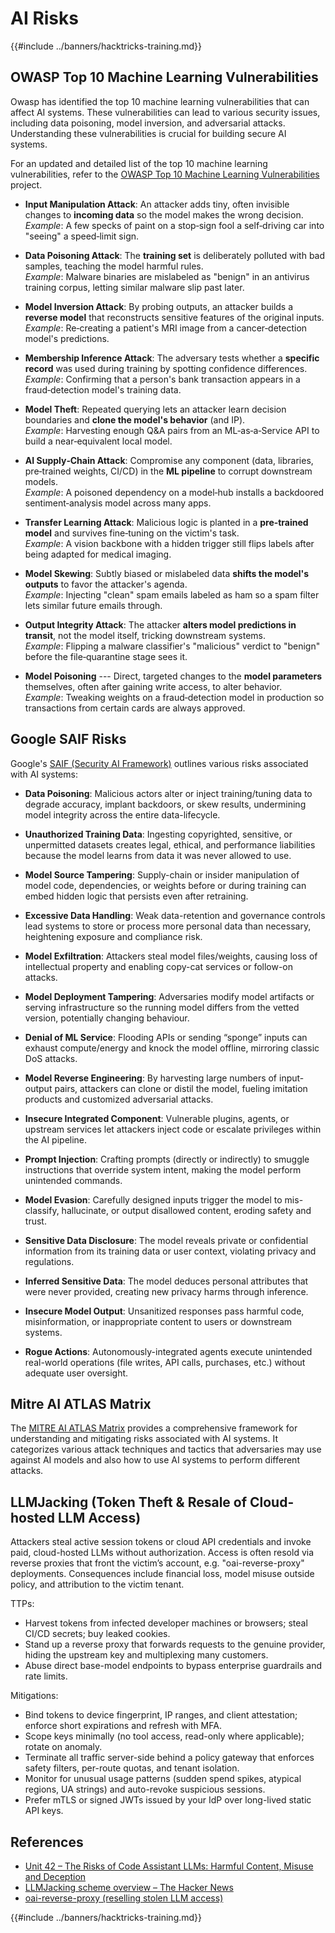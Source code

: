# AI Risks

{{#include ../banners/hacktricks-training.md}}

## OWASP Top 10 Machine Learning Vulnerabilities

Owasp has identified the top 10 machine learning vulnerabilities that can affect AI systems. These vulnerabilities can lead to various security issues, including data poisoning, model inversion, and adversarial attacks. Understanding these vulnerabilities is crucial for building secure AI systems.

For an updated and detailed list of the top 10 machine learning vulnerabilities, refer to the [OWASP Top 10 Machine Learning Vulnerabilities](https://owasp.org/www-project-machine-learning-security-top-10/) project.

- **Input Manipulation Attack**: An attacker adds tiny, often invisible changes to **incoming data** so the model makes the wrong decision.\
    *Example*: A few specks of paint on a stop‑sign fool a self‑driving car into "seeing" a speed‑limit sign.

- **Data Poisoning Attack**: The **training set** is deliberately polluted with bad samples, teaching the model harmful rules.\
*Example*: Malware binaries are mislabeled as "benign" in an antivirus training corpus, letting similar malware slip past later.

- **Model Inversion Attack**: By probing outputs, an attacker builds a **reverse model** that reconstructs sensitive features of the original inputs.\
*Example*: Re‑creating a patient's MRI image from a cancer‑detection model's predictions.

- **Membership Inference Attack**: The adversary tests whether a **specific record** was used during training by spotting confidence differences.\
*Example*: Confirming that a person's bank transaction appears in a fraud‑detection model's training data.

- **Model Theft**: Repeated querying lets an attacker learn decision boundaries and **clone the model's behavior** (and IP).\
*Example*: Harvesting enough Q&A pairs from an ML‑as‑a‑Service API to build a near‑equivalent local model.

- **AI Supply‑Chain Attack**: Compromise any component (data, libraries, pre‑trained weights, CI/CD) in the **ML pipeline** to corrupt downstream models.\
*Example*: A poisoned dependency on a model‑hub installs a backdoored sentiment‑analysis model across many apps.

- **Transfer Learning Attack**: Malicious logic is planted in a **pre‑trained model** and survives fine‑tuning on the victim's task.\
*Example*: A vision backbone with a hidden trigger still flips labels after being adapted for medical imaging.

- **Model Skewing**: Subtly biased or mislabeled data **shifts the model's outputs** to favor the attacker's agenda.\
*Example*: Injecting "clean" spam emails labeled as ham so a spam filter lets similar future emails through.

- **Output Integrity Attack**: The attacker **alters model predictions in transit**, not the model itself, tricking downstream systems.\
*Example*: Flipping a malware classifier's "malicious" verdict to "benign" before the file‑quarantine stage sees it.

- **Model Poisoning** --- Direct, targeted changes to the **model parameters** themselves, often after gaining write access, to alter behavior.\
*Example*: Tweaking weights on a fraud‑detection model in production so transactions from certain cards are always approved.


## Google SAIF Risks

Google's [SAIF (Security AI Framework)](https://saif.google/secure-ai-framework/risks) outlines various risks associated with AI systems:

- **Data Poisoning**: Malicious actors alter or inject training/tuning data to degrade accuracy, implant backdoors, or skew results, undermining model integrity across the entire data-lifecycle. 

- **Unauthorized Training Data**: Ingesting copyrighted, sensitive, or unpermitted datasets creates legal, ethical, and performance liabilities because the model learns from data it was never allowed to use. 

- **Model Source Tampering**: Supply-chain or insider manipulation of model code, dependencies, or weights before or during training can embed hidden logic that persists even after retraining. 

- **Excessive Data Handling**: Weak data-retention and governance controls lead systems to store or process more personal data than necessary, heightening exposure and compliance risk. 

- **Model Exfiltration**: Attackers steal model files/weights, causing loss of intellectual property and enabling copy-cat services or follow-on attacks. 

- **Model Deployment Tampering**: Adversaries modify model artifacts or serving infrastructure so the running model differs from the vetted version, potentially changing behaviour. 

- **Denial of ML Service**: Flooding APIs or sending “sponge” inputs can exhaust compute/energy and knock the model offline, mirroring classic DoS attacks. 

- **Model Reverse Engineering**: By harvesting large numbers of input-output pairs, attackers can clone or distil the model, fueling imitation products and customized adversarial attacks. 

- **Insecure Integrated Component**: Vulnerable plugins, agents, or upstream services let attackers inject code or escalate privileges within the AI pipeline. 

- **Prompt Injection**: Crafting prompts (directly or indirectly) to smuggle instructions that override system intent, making the model perform unintended commands. 

- **Model Evasion**: Carefully designed inputs trigger the model to mis-classify, hallucinate, or output disallowed content, eroding safety and trust. 

- **Sensitive Data Disclosure**: The model reveals private or confidential information from its training data or user context, violating privacy and regulations. 

- **Inferred Sensitive Data**: The model deduces personal attributes that were never provided, creating new privacy harms through inference. 

- **Insecure Model Output**: Unsanitized responses pass harmful code, misinformation, or inappropriate content to users or downstream systems. 

- **Rogue Actions**: Autonomously-integrated agents execute unintended real-world operations (file writes, API calls, purchases, etc.) without adequate user oversight.

## Mitre AI ATLAS Matrix

The [MITRE AI ATLAS Matrix](https://atlas.mitre.org/matrices/ATLAS) provides a comprehensive framework for understanding and mitigating risks associated with AI systems. It categorizes various attack techniques and tactics that adversaries may use against AI models and also how to use AI systems to perform different attacks.


## LLMJacking (Token Theft & Resale of Cloud-hosted LLM Access)

Attackers steal active session tokens or cloud API credentials and invoke paid, cloud-hosted LLMs without authorization. Access is often resold via reverse proxies that front the victim’s account, e.g. "oai-reverse-proxy" deployments. Consequences include financial loss, model misuse outside policy, and attribution to the victim tenant.

TTPs:
- Harvest tokens from infected developer machines or browsers; steal CI/CD secrets; buy leaked cookies.
- Stand up a reverse proxy that forwards requests to the genuine provider, hiding the upstream key and multiplexing many customers.
- Abuse direct base-model endpoints to bypass enterprise guardrails and rate limits.

Mitigations:
- Bind tokens to device fingerprint, IP ranges, and client attestation; enforce short expirations and refresh with MFA.
- Scope keys minimally (no tool access, read-only where applicable); rotate on anomaly.
- Terminate all traffic server-side behind a policy gateway that enforces safety filters, per-route quotas, and tenant isolation.
- Monitor for unusual usage patterns (sudden spend spikes, atypical regions, UA strings) and auto-revoke suspicious sessions.
- Prefer mTLS or signed JWTs issued by your IdP over long-lived static API keys.

## References
- [Unit 42 – The Risks of Code Assistant LLMs: Harmful Content, Misuse and Deception](https://unit42.paloaltonetworks.com/code-assistant-llms/)
- [LLMJacking scheme overview – The Hacker News](https://thehackernews.com/2024/05/researchers-uncover-llmjacking-scheme.html)
- [oai-reverse-proxy (reselling stolen LLM access)](https://gitgud.io/khanon/oai-reverse-proxy)

{{#include ../banners/hacktricks-training.md}}
